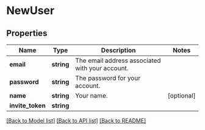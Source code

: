 # NewUser

## Properties
Name | Type | Description | Notes
------------ | ------------- | ------------- | -------------
**email** | **string** | The email address associated with your account. | 
**password** | **string** | The password for your account. | 
**name** | **string** | Your name. | [optional] 
**invite_token** | **string** |  | 

[[Back to Model list]](../README.md#documentation-for-models) [[Back to API list]](../README.md#documentation-for-api-endpoints) [[Back to README]](../README.md)


